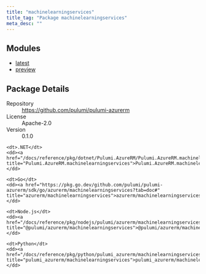 ```yaml
---
title: "machinelearningservices"
title_tag: "Package machinelearningservices"
meta_desc: ""
---
```


<!-- WARNING: this file was generated by Pulumi Docs Generator. -->
<!-- Do not edit by hand unless you're certain you know what you are doing! -->



<h2 id="modules">Modules</h2>
<ul class="api">
    <li><a href="latest/" title="latest"><span class="symbol module"></span>latest</a></li>
    <li><a href="preview/" title="preview"><span class="symbol module"></span>preview</a></li>
</ul>

<h2 id="package-details">Package Details</h2>
<dl class="package-details">
	<dt>Repository</dt>
	<dd><a href="https://github.com/pulumi/pulumi-azurerm">https://github.com/pulumi/pulumi-azurerm</a></dd>
	<dt>License</dt>
	<dd>Apache-2.0</dd>
	<dt>Version</dt>
	<dd>0.1.0</dd>
</dl>



<dl class="tabular">

    <dt>.NET</dt>
    <dd><a href="/docs/reference/pkg/dotnet/Pulumi.AzureRM/Pulumi.AzureRM.machinelearningservices.html" title="Pulumi.AzureRM.machinelearningservices">Pulumi.AzureRM.machinelearningservices</a></dd>

    <dt>Go</dt>
    <dd><a href="https://pkg.go.dev/github.com/pulumi/pulumi-azurerm/sdk/go/azurerm/machinelearningservices?tab=doc#" title="azurerm/machinelearningservices">azurerm/machinelearningservices</a></dd>

    <dt>Node.js</dt>
    <dd><a href="/docs/reference/pkg/nodejs/pulumi/azurerm/machinelearningservices/#" title="@pulumi/azurerm/machinelearningservices">@pulumi/azurerm/machinelearningservices</a></dd>

    <dt>Python</dt>
    <dd><a href="/docs/reference/pkg/python/pulumi_azurerm/machinelearningservices" title="pulumi_azurerm/machinelearningservices">pulumi_azurerm/machinelearningservices</a></dd>

</dl>

